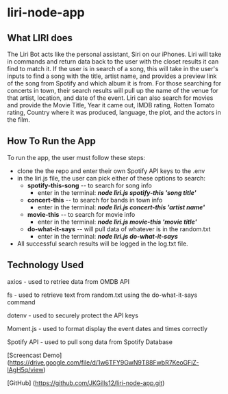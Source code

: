# liri-node-app

## What LIRI does
The Liri Bot acts like the personal assistant, Siri on our iPhones. Liri will take in commands and return data back to the user with the closet results it can find to match it. If the user is in search of a song, this will take in the user's inputs to find a song with the title, artist name, and provides a preview link of the song from Spotify and which album it is from. For those searching for concerts in town, their search results will pull up the name of the venue for that artist, location, and date of the event. Liri can also search for movies and provide the Movie Title, Year it came out, IMDB rating, Rotten Tomato rating, Country where it was produced, language, the plot, and the actors in the film.


## How To Run the App
To run the app, the user must follow these steps:
* clone the the repo and enter their own Spotify API keys to the .env 
* in the liri.js file, the user can pick either of these options to search:
  * __spotify-this-song__ -- to search for song info
    * enter in the terminal: __*node liri.js spotify-this 'song title'*__
  * __concert-this__ -- to search for bands in town info
    * enter in the terminal: __*node liri.js concert-this 'artist name'*__
  * __movie-this__ -- to search for movie info
    * enter in the terminal: __*node liri.js movie-this 'movie title'*__
  * __do-what-it-says__ -- will pull data of whatever is in the random.txt
    * enter in the terminal: __*node liri.js do-what-it-says*__ 
* All successful search results will be logged in the log.txt file.

## Technology Used
axios - used to retriee data from OMDB API

fs - used to retrieve text from random.txt using the do-what-it-says command

dotenv - used to securely protect the API keys

Moment.js - used to format display the event dates and times correctly

Spotify API - used to pull song data from Spotify Database


[Screencast Demo] (https://drive.google.com/file/d/1w6TFY9GwN9T88FwbR7KeoGFiZ-lAgH5q/view)

[GitHub] (https://github.com/JKGills12/liri-node-app.git)
